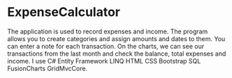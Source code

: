 # ExpenseCalculator
The application is used to record expenses and income. The program allows you to create categories and assign amounts and dates to them. You can enter a note for each transaction. On the charts, we can see our transactions from the last month and check the balance, total expenses and income. I use C# Entity Framework LINQ HTML CSS Bootstrap SQL FusionCharts GridMvcCore.
